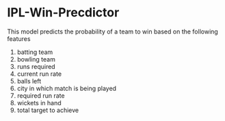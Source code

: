 # IPL-Win-Precdictor
This model predicts the probability of a team to win based on the following features
1. batting team
2. bowling team
3. runs required
4. current run rate
5. balls left
6. city in which match is being played
7. required run rate
8. wickets in hand
9. total target to achieve
